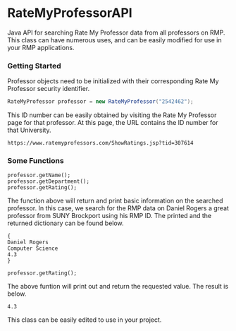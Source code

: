 # RateMyProfessorAPI
Java API for searching Rate My Professor data from all professors on RMP. This class can have numerous uses, and can be easily modified for use in your RMP applications.

### Getting Started

Professor objects need to be initialized with their corresponding Rate My Professor security identifier. 

```Java
RateMyProfessor professor = new RateMyProfessor("2542462");
```
This ID number can be easily obtained by visiting the Rate My Professor page for that professor. At this page, the URL contains the ID number for that University. 

```url
https://www.ratemyprofessors.com/ShowRatings.jsp?tid=307614
```
### Some Functions

```
professor.getName();
professor.getDepartment();
professor.getRating();
```
The function above will return and print basic information on the searched professor. In this case, we search for the RMP data on Daniel Rogers a great professor from SUNY Brockport using his RMP ID. The printed and the returned dictionary can be found below.

```
{
Daniel Rogers
Computer Science
4.3
}
```

```
professor.getRating();  
```
The above funtion will print out and return the requested value. The result is below.

```
4.3
```
This class can be easily edited to use in your project.
